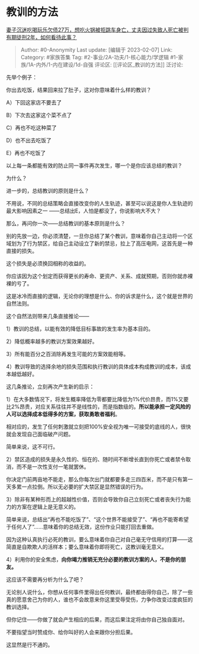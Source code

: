 # 教训的方法
[妻子沉迷吃喝玩乐欠债27万，想吃火锅被拒跳车身亡，丈夫因过失致人死亡被判有期徒刑2年，如何看待此事？](https://www.zhihu.com/question/582294603/answer/2880495164)

> Author: #0-Anonymity
> Last update: [编辑于 2023-02-07]
> Link:
> Category: #家族答集
> Tag: #2-事业/2A-功夫/1-核心能力/学逻辑 #1-家族/1A-内外/1-内在建设/1d-自强
> 评论区: [[评论区_教训的方法]]
> 泛讨论:

先举个例子：

你出去吃饭，结果回来拉了肚子，这对你意味着什么样的教训？

A）下回这家店不要去了

B）下次去这家这个菜不点了

C）再也不吃这种菜了

D）也不出去吃饭了

E）再也不吃饭了

以上每一条都能有效的防止同一事件再次发生，哪一个是你应该总结的教训？

为什么？

进一步的，总结教训的原则是什么？

不用说，不同的总结策略会直接改变你的人生轨迹，甚至可以说这是你人生轨迹的最大影响因素之一 ——总结出E，人怕是都没了，你说影响大不大？

那么，再问你一次——总结教训的基本原则是什么？

别的先放一边，你必须清楚，一旦你总结了某个教训，意味着你自己主动将一个区域划为了行为禁区，给自己主动设立了新的禁忌，拉上了高压电网，这首先是一种直接的损失。

这个损失是必须换回相称的收益的。

你应该因为这个划定而获得更长的寿命、更资产、关系、成就预期，否则你就赤裸裸的亏了。

这是冰冷而直接的逻辑，无论你的理想是什么、你的诉求是什么，这个就是世界的自然法则。

这个自然法则带来几条直接推论——

1）教训的总结，以能有效的降低目标事故的发生率为基本目的。

2）降低概率越多的教训方案效果越好。

3）所有能百分之百消除再发生可能的方案效能相等。

4）教训导致的选择余地的损失范围和执行教训的具体成本构成教训的成本，该成本越低越好。

这几条推论，立刻再次产生新的启示：

1）在大多数情况下，将发生概率降低为零都要比降低为1%代价昂贵，而1%又要比2%昂贵，对应关系往往并不是线性的，而是指数级的。**所以能承担一定风险的人可以选择成本低得多的方案，获取勇敢者福利**。

相对应的，发生了任何刺激就立刻把100%安全视为唯一可接受的底线的人，很快就会发现自己面临破产问题。

简单来说，这不可行。

2）禁区造成的损失是永久性的、恒在的、随时间不断增长直到你死亡或者禁令取消，而不是一次性支付一笔就罢休。

你决定门前两亩地不能走，那么你每次出门就都要多走三四百米，而不是只有第一天多累一点拉倒。所以无必要的扩大禁区是显然错误的行为。

3）除非有某种形而上的超越性价值，否则会导致你自己立刻死亡或者丧失行为能力的方案在逻辑上是无意义的。

简单来说，总结出“再也不能吃饭了”、“这个世界不能接受了”、“再也不能寄希望于任何人了”……意味着你的总结无效，这份作业只能打回去重做。

因为这种认真执行必死的教训，要么意味着你自己对自己毫无守信用的打算——这简直是自欺欺人的活样本；要么意味着你即将死亡，这教训毫无意义。

4）利用你的安全焦虑，**向你竭力推销无充分必要的教训方案的人，不是你的朋友。**

这应该不需要再分析为什么了吧？

无论别人说什么，你想从任何事件里得出任何教训，最终都由得你自己，除了一些真的愿意舍己为你的人，谁也不会故意来你这里受辱受伤，力争你改变过度疯狂的教训选择。

但你记住——你做了就会产生相应的后果，而这后果注定将由你自己独自面对。

不要指望当时赞成你、给你叫好的人会来跟你分担后果。

这显然是行不通的。
